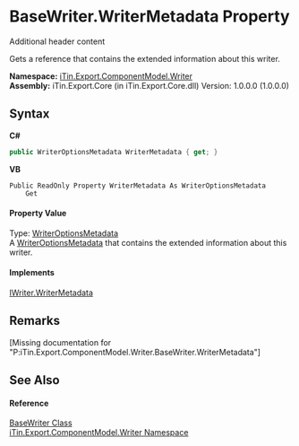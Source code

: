 # BaseWriter.WriterMetadata Property 
Additional header content 

Gets a reference that contains the extended information about this writer.

**Namespace:**&nbsp;<a href="N_iTin_Export_ComponentModel_Writer">iTin.Export.ComponentModel.Writer</a><br />**Assembly:**&nbsp;iTin.Export.Core (in iTin.Export.Core.dll) Version: 1.0.0.0 (1.0.0.0)

## Syntax

**C#**<br />
``` C#
public WriterOptionsMetadata WriterMetadata { get; }
```

**VB**<br />
``` VB
Public ReadOnly Property WriterMetadata As WriterOptionsMetadata
	Get
```


#### Property Value
Type: <a href="T_iTin_Export_ComponentModel_Writer_WriterOptionsMetadata">WriterOptionsMetadata</a><br />A <a href="T_iTin_Export_ComponentModel_Writer_WriterOptionsMetadata">WriterOptionsMetadata</a> that contains the extended information about this writer.

#### Implements
<a href="P_iTin_Export_ComponentModel_Writer_IWriter_WriterMetadata">IWriter.WriterMetadata</a><br />

## Remarks
\[Missing <remarks> documentation for "P:iTin.Export.ComponentModel.Writer.BaseWriter.WriterMetadata"\]

## See Also


#### Reference
<a href="T_iTin_Export_ComponentModel_Writer_BaseWriter">BaseWriter Class</a><br /><a href="N_iTin_Export_ComponentModel_Writer">iTin.Export.ComponentModel.Writer Namespace</a><br />
